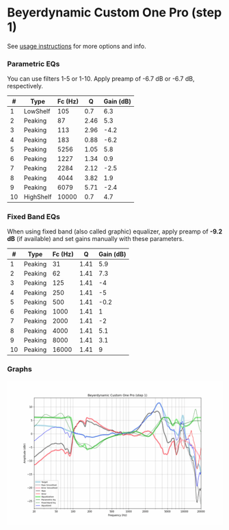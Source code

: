 # Beyerdynamic Custom One Pro (step 1)
See [usage instructions](https://github.com/jaakkopasanen/AutoEq#usage) for more options and info.

### Parametric EQs
You can use filters 1-5 or 1-10. Apply preamp of -6.7 dB or -6.7 dB, respectively.

|   # | Type      |   Fc (Hz) |    Q |   Gain (dB) |
|-----|-----------|-----------|------|-------------|
|   1 | LowShelf  |       105 | 0.7  |         6.3 |
|   2 | Peaking   |        87 | 2.46 |         5.3 |
|   3 | Peaking   |       113 | 2.96 |        -4.2 |
|   4 | Peaking   |       183 | 0.88 |        -6.2 |
|   5 | Peaking   |      5256 | 1.05 |         5.8 |
|   6 | Peaking   |      1227 | 1.34 |         0.9 |
|   7 | Peaking   |      2284 | 2.12 |        -2.5 |
|   8 | Peaking   |      4044 | 3.82 |         1.9 |
|   9 | Peaking   |      6079 | 5.71 |        -2.4 |
|  10 | HighShelf |     10000 | 0.7  |         4.7 |

### Fixed Band EQs
When using fixed band (also called graphic) equalizer, apply preamp of **-9.2 dB** (if available) and set gains manually with these parameters.

|   # | Type    |   Fc (Hz) |    Q |   Gain (dB) |
|-----|---------|-----------|------|-------------|
|   1 | Peaking |        31 | 1.41 |         5.9 |
|   2 | Peaking |        62 | 1.41 |         7.3 |
|   3 | Peaking |       125 | 1.41 |        -4   |
|   4 | Peaking |       250 | 1.41 |        -5   |
|   5 | Peaking |       500 | 1.41 |        -0.2 |
|   6 | Peaking |      1000 | 1.41 |         1   |
|   7 | Peaking |      2000 | 1.41 |        -2   |
|   8 | Peaking |      4000 | 1.41 |         5.1 |
|   9 | Peaking |      8000 | 1.41 |         3.1 |
|  10 | Peaking |     16000 | 1.41 |         9   |

### Graphs
![](./Beyerdynamic%20Custom%20One%20Pro%20(step%201).png)
